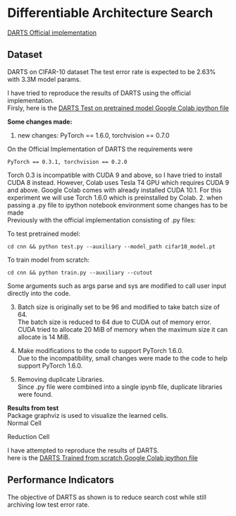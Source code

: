 # Differentiable Architecture Search  
[DARTS Official implementation](https://github.com/quark0/darts)  
## Dataset 
DARTS on CIFAR-10 dataset 
The test error rate is expected to be 2.63% with 3.3M model params.  

I have tried to reproduce the results of DARTS using the official implementation.  
Firsly, here is the [DARTS Test on pretrained model Google Colab ipython file](https://colab.research.google.com/drive/1pfZsDQRcqXUEI4XIz_zLpG5bJqpmohxL?usp=sharing)  

**Some changes made:**  
1. new changes: PyTorch == 1.6.0, torchvision == 0.7.0  

On the Official Implementation of DARTS the requirements were 
    
    PyTorch == 0.3.1, torchvision == 0.2.0  

Torch 0.3 is incompatible with CUDA 9 and above, so I have tried to install CUDA 8 instead. However, Colab uses Tesla T4 GPU which requires CUDA 9 and above. Google Colab comes with already installed CUDA 10.1. For this experiment we will use Torch 1.6.0 which is preinstalled by Colab. 
2. when passing a .py file to ipython notebook environment some changes has to be made  
Previously with the official implementation consisting of .py files:  

To test pretrained model:  

    cd cnn && python test.py --auxiliary --model_path cifar10_model.pt
    
To train model from scratch:  

    cd cnn && python train.py --auxiliary --cutout
    
Some arguments such as args parse and sys are modified to call user input directly into the code.  

3. Batch size is originally set to be 96 and modified to take batch size of 64.  
The batch size is reduced to 64 due to CUDA out of memory error. CUDA tried to allocate 20 MiB of memory when the maximum size it can allocate is 14 MiB.  

4. Make modifications to the code to support PyTorch 1.6.0.  
Due to the incompatibility, small changes were made to the code to help support PyTorch 1.6.0.  

5. Removing duplicate Libraries.  
Since .py file were combined into a single ipynb file, duplicate libraries were found.  

**Results from test**  
Package graphviz is used to visualize the learned cells.  
Normal Cell  


Reduction Cell  


I have attempted to reproduce the results of DARTS.  
here is the [DARTS Trained from scratch Google Colab ipython file](https://colab.research.google.com/drive/1B1WKhYY8_H6gDdP9dTeZWKm8NuV9fiz2?usp=sharing)  

## Performance Indicators
The objective of DARTS as shown is to reduce search cost while still archiving low test error rate.  


